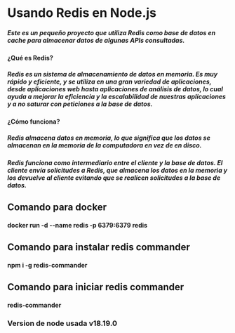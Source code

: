 # Usando Redis en Node.js

##### Este es un pequeño proyecto que utiliza Redis como base de datos en cache para almacenar datos de algunas APIs consultadas.

#### ¿Qué es Redis?

##### Redis es un sistema de almacenamiento de datos en memoria. Es muy rápido y eficiente, y se utiliza en una gran variedad de aplicaciones, desde aplicaciones web hasta aplicaciones de análisis de datos, lo cual ayuda a mejorar la eficiencia y la escalabilidad de nuestras aplicaciones y a no saturar con peticiones a la base de datos.

#### ¿Cómo funciona?

##### Redis almacena datos en memoria, lo que significa que los datos se almacenan en la memoria de la computadora en vez de en disco.

##### Redis funciona como intermediario entre el cliente y la base de datos. El cliente envía solicitudes a Redis, que almacena los datos en la memoria y los devuelve al cliente evitando que se realicen solicitudes a la base de datos.

## Comando para docker

#### docker run -d --name redis -p 6379:6379 redis

## Comando para instalar redis commander

#### npm i -g redis-commander

## Comando para iniciar redis commander

#### redis-commander

### Version de node usada v18.19.0
